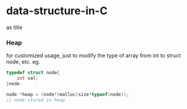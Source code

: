 # data-structure-in-C
as title

### Heap
for customized usage, just to modify the type of array from int to struct node, etc.
eg. 
````C
typedef struct node{
    int val;
}node

node *heap = (node*)malloc(size*typeof(node));
// node stored in heap
````
